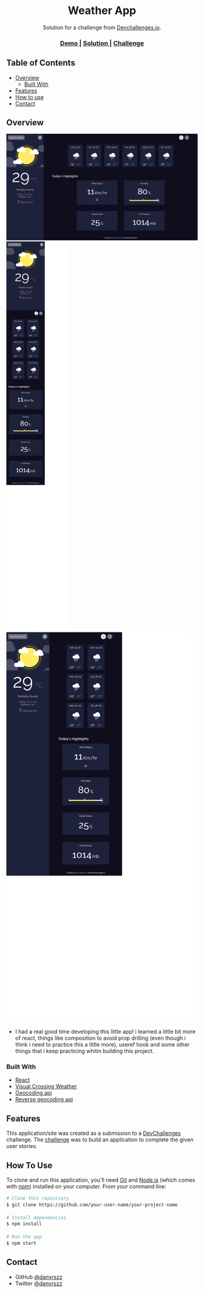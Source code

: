 <!-- Please update value in the {}  -->

<h1 align="center">Weather App</h1>

<div align="center">
   Solution for a challenge from  <a href="http://devchallenges.io" target="_blank">Devchallenges.io</a>.
</div>

<div align="center">
  <h3>
    <a href="https://danyrszz.github.io/weather-app-reactjs/">
      Demo
    </a>
    <span> | </span>
    <a href="https://github.com/danyrszz/weather-app-reactjs">
      Solution
    </a>
    <span> | </span>
    <a href="https://devchallenges.io/challenges/mM1UIenRhK808W8qmLWv">
      Challenge
    </a>
  </h3>
</div>

<!-- TABLE OF CONTENTS -->

## Table of Contents

- [Overview](#overview)
  - [Built With](#built-with)
- [Features](#features)
- [How to use](#how-to-use)
- [Contact](#contact)

<!-- OVERVIEW -->

## Overview

![desktop design](/desktop.png)
![mobile design](/mobile.png)
![tablet look](/tablet.png)

- I had a real good time developing this little app! i learned a little bit more of react, things like composition to avoid prop drilling (even though i think i need to practice this a little more), useref hook and some other things that i keep practicing whitin building this project.

### Built With

- [React](https://reactjs.org/)
- [Visual Crossing Weather](https://www.visualcrossing.com/weather-api)
- [Geocoding api](https://open-meteo.com/en/docs/geocoding-api)
- [Reverse geocoding api](https://www.bigdatacloud.com/packages/reverse-geocoding)

## Features

<!-- List the features of your application or follow the template. Don't share the figma file here :) -->

This application/site was created as a submission to a [DevChallenges](https://devchallenges.io/challenges) challenge. The [challenge](https://devchallenges.io/challenges/3JFYedSOZqAxYuOCNmYD) was to build an application to complete the given user stories.

## How To Use

<!-- This is an example, please update according to your application -->

To clone and run this application, you'll need [Git](https://git-scm.com) and [Node.js](https://nodejs.org/en/download/) (which comes with [npm](http://npmjs.com)) installed on your computer. From your command line:

```bash
# Clone this repository
$ git clone https://github.com/your-user-name/your-project-name

# Install dependencies
$ npm install

# Run the app
$ npm start
```

## Contact

- GitHub [@danyrszz](https://github.com/danyrszz)
- Twitter [@danyrszz](https://twitter.com/danyrszz)
